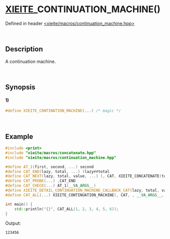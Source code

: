 # [XIEITE](../../macros.md)\_CONTINUATION\_MACHINE\(\)
Defined in header [<xieite/macros/continuation_machine.hpp>](../../../include/xieite/macros/continuation_machine.hpp)

&nbsp;

## Description
A continuation machine.

&nbsp;

## Synopsis
#### 1)
```cpp
#define XIEITE_CONTINATION_MACHINE(...) /* magic */
```

&nbsp;

## Example
```cpp
#include <print>
#include "xieite/macros/concatenate.hpp"
#include "xieite/macros/continuation_machine.hpp"

#define AT_1(first, second, ...) second
#define CAT_END(lazy, total, ...) )lazy##total
#define CAT_NEXT(lazy, total, value, ...) (, CAT, XIEITE_CONCATENATE(total, value), lazy##__VA_ARGS__)
#define CAT_PROBE(...) ,CAT_END
#define CAT_CHECK(...) AT_1(__VA_ARGS__)
#define XIEITE_DETAIL_CONTINUATION_MACHINE_CALLBACK_CAT(lazy, total, value, ...) CAT_CHECK(CAT_PROBE value, CAT_NEXT)(, lazy##total, value, lazy##__VA_ARGS__)
#define CAT_ALL(...) XIEITE_CONTINUATION_MACHINE(, CAT, , __VA_ARGS__, ())

int main() {
    std::println("{}", CAT_ALL(1, 2, 3, 4, 5, 6));
}
```
Output:
```
123456
```
